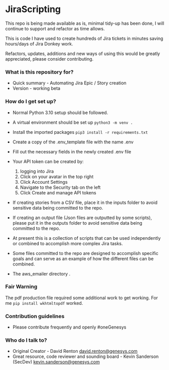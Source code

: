 # JiraScripting

This repo is being made available as is, minimal tidy-up has been done, I will continue to support and refactor as time allows.

This is code I have used to create hundreds of Jira tickets in minutes saving hours/days of Jira Donkey work.

Refactors, updates, additions and new ways of using this would be greatly appreciated, please consider contributing. 

### What is this repository for? ###

* Quick summary - Automating Jira Epic / Story creation
* Version - working beta


### How do I get set up? ###
* Normal Python 3.10 setup should be followed.
* A virtual environment should be set up `python3 -m venv .`
* Install the imported packages `pip3 install -r requirements.txt`
* Create a copy of the .env_template file with the name .env
* Fill out the necessary fields in the newly created .env file
* Your API token can be created by: 
  1. logging into Jira
  2. Click on your avatar in the top right
  3. Click Account Settings
  4. Navigate to the Security tab on the left
  5. Click Create and manage API tokens
* If creating stories from a CSV file, place it in the inputs folder to avoid sensitive data being committed to the repo.
* If creating an output file (Json files are outputted by some scripts), please put it in the outputs folder to avoid sensitive data being committed to the repo.


* At present this is a collection of scripts that can be used independently or combined to accomplish more complex Jira tasks. 
* Some files committed to the repo are designed to accomplish specific goals and can serve as an example of how the different files can be combined.
* The aws_emailer directory . 

### Fair Warning ###
The pdf production file required some additional work to get working.
For me `pip install wkhtmltopdf`  worked.

### Contribution guidelines ###

* Please contribute frequently and openly #oneGenesys

### Who do I talk to? ###

* Original Creator - David Renton david.renton@genesys.com
* Great resource, code reviewer and sounding board - Kevin Sanderson (SecDev) kevin.sanderson@genesys.com
